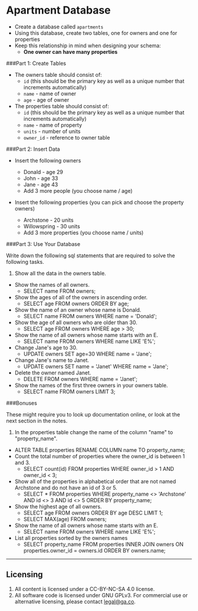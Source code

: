 # Apartment Database

- Create a database called `apartments`
- Using this database, create two tables, one for owners and one for properties
- Keep this relationship in mind when designing your schema:
  + **One owner can have many properties**

###Part 1: Create Tables

- The owners table should consist of:
  + `id` (this should be the primary key as well as a unique number that increments automatically)
  + `name` - name of owner
  + `age` - age of owner
- The properties table should consist of:
  + `id` (this should be the primary key as well as a unique number that increments automatically)
  + `name` - name of property
  + `units` - number of units
  + `owner_id` - reference to owner table

###Part 2: Insert Data

* Insert the following owners
    * Donald - age 29
    * John - age 33
    * Jane - age 43
    * Add 3 more people (you choose name / age)

* Insert the following properties (you can pick and choose the property owners)
    * Archstone - 20 units
    * Willowspring - 30 units
    * Add 3 more properties (you choose name / units)

###Part 3: Use Your Database

Write down the following sql statements that are required to solve the following tasks.

1. Show all the data in the owners table.
* Show the names of all owners.
  * SELECT name FROM owners;
* Show the ages of all of the owners in ascending order.
  * SELECT age FROM owners ORDER BY age;
* Show the name of an owner whose name is Donald.
  * SELECT name FROM owners WHERE name = 'Donald';
* Show the age of all owners who are older than 30.
  * SELECT age FROM owners WHERE age > 30;
* Show the name of all owners whose name starts with an E.
  * SELECT name FROM owners WHERE name LIKE 'E%';
* Change Jane's age to 30.
  * UPDATE owners SET age=30 WHERE name = 'Jane';
* Change Jane's name to Janet.
  * UPDATE owners SET name = 'Janet' WHERE name = 'Jane';
* Delete the owner named Janet.
  * DELETE FROM owners WHERE name = 'Janet';
* Show the names of the first three owners in your owners table.
  * SELECT name FROM owners LIMIT 3;


###Bonuses

These might require you to look up documentation online, or look at the next section in the notes.

1. In the properties table change the name of the column "name" to "property_name".
  * ALTER TABLE properties RENAME COLUMN name TO property_name;
* Count the total number of properties where the owner_id is between 1 and 3.
  * SELECT count(id) FROM properties WHERE owner_id > 1 AND owner_id < 3;
* Show all of the properties in alphabetical order that are not named Archstone and do not have an id of 3 or 5.
  * SELECT * FROM properties WHERE property_name <> 'Archstone' AND id <> 3 AND id <> 5 ORDER BY property_name;
* Show the highest age of all owners.
  * SELECT age FROM owners ORDER BY age DESC LIMIT 1;
  * SELECT MAX(age) FROM owners;
* Show the name of all owners whose name starts with an E.
  * SELECT name FROM owners WHERE name LIKE 'E%';
* List all properties sorted by the owners names
  * SELECT property_name FROM properties INNER JOIN owners ON properties.owner_id = owners.id ORDER BY owners.name;



---

## Licensing
1. All content is licensed under a CC-BY-NC-SA 4.0 license.
2. All software code is licensed under GNU GPLv3. For commercial use or alternative licensing, please contact legal@ga.co.

